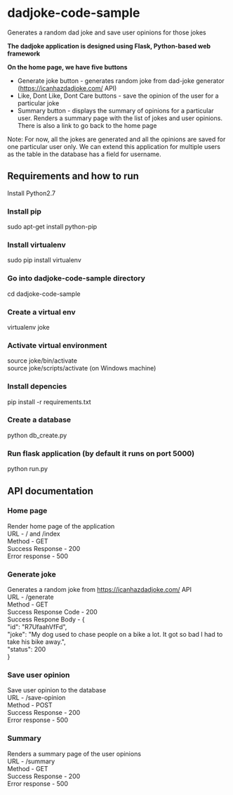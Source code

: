 # dadjoke-code-sample
Generates a random dad joke and save user opinions for those jokes

**The dadjoke application is designed using Flask, Python-based web framework**

**On the home page, we have five buttons**
* Generate joke button - generates random joke from dad-joke generator (https://icanhazdadjoke.com/ API)
* Like, Dont Like, Dont Care buttons - save the opinion of the user for a particular joke 
* Summary button - displays the summary of opinions for a particular user. Renders a summary page with the list of jokes and user opinions. There is also a link to go back to the home page

Note: For now, all the jokes are generated and all the opinions are saved for one particular user only. We can extend this application for multiple users as the table in the database has a field for username. 


## Requirements and how to run

Install Python2.7 

### Install pip
sudo apt-get install python-pip

### Install virtualenv
sudo pip install virtualenv

### Go into dadjoke-code-sample directory 
cd dadjoke-code-sample

### Create a virtual env
virtualenv joke

### Activate virtual environment
source joke/bin/activate\
source joke/scripts/activate (on Windows machine)

### Install depencies
pip install -r requirements.txt

### Create a database
python db_create.py

### Run flask application (by default it runs on port 5000)
python run.py



## API documentation

### Home page
Render home page of the application\
URL - / and /index\
Method - GET\
Success Response - 200\
Error response - 500

### Generate joke
Generates a random joke from https://icanhazdadjoke.com/ API\
URL - /generate\
Method - GET\
Success Response Code - 200\
Success Respone Body - 	{\
						  "id": "R7UfaahVfFd",\
						  "joke": "My dog used to chase people on a bike a lot. It got so bad I had to take his bike away.",\
						  "status": 200\
						}

### Save user opinion
Save user opinion to the database\
URL - /save-opinion\
Method - POST\
Success Response - 200\
Error response - 500

### Summary 
Renders a summary page of the user opinions\
URL - /summary\
Method - GET\
Success Response - 200\
Error response - 500

